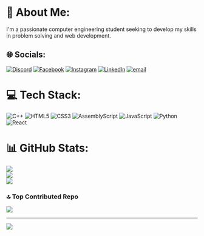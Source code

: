 # 💫 About Me:
I'm a passionate computer engineering student seeking to develop my skills in problem solving and web development.


## 🌐 Socials:
[![Discord](https://img.shields.io/badge/Discord-%237289DA.svg?logo=discord&logoColor=white)](https://discord.gg/ahmedunistudy_38973) [![Facebook](https://img.shields.io/badge/Facebook-%231877F2.svg?logo=Facebook&logoColor=white)](https://facebook.com/Ahmedharidy2004) [![Instagram](https://img.shields.io/badge/Instagram-%23E4405F.svg?logo=Instagram&logoColor=white)](https://instagram.com/ahmedharidy__) [![LinkedIn](https://img.shields.io/badge/LinkedIn-%230077B5.svg?logo=linkedin&logoColor=white)](https://linkedin.com/in/ahmedmahmoud2004) [![email](https://img.shields.io/badge/Email-D14836?logo=gmail&logoColor=white)](mailto:ahmedunistudy@gmail.com) 

# 💻 Tech Stack:
![C++](https://img.shields.io/badge/c++-%2300599C.svg?style=for-the-badge&logo=c%2B%2B&logoColor=white) ![HTML5](https://img.shields.io/badge/html5-%23E34F26.svg?style=for-the-badge&logo=html5&logoColor=white) ![CSS3](https://img.shields.io/badge/css3-%231572B6.svg?style=for-the-badge&logo=css3&logoColor=white) ![AssemblyScript](https://img.shields.io/badge/assembly%20script-%23000000.svg?style=for-the-badge&logo=assemblyscript&logoColor=white) ![JavaScript](https://img.shields.io/badge/javascript-%23323330.svg?style=for-the-badge&logo=javascript&logoColor=%23F7DF1E) ![Python](https://img.shields.io/badge/python-3670A0?style=for-the-badge&logo=python&logoColor=ffdd54) ![React](https://img.shields.io/badge/react-%2320232a.svg?style=for-the-badge&logo=react&logoColor=%2361DAFB)
# 📊 GitHub Stats:
![](https://github-readme-stats.vercel.app/api?username=ahmedharidy2004&theme=dark&hide_border=false&include_all_commits=false&count_private=false)<br/>
![](https://nirzak-streak-stats.vercel.app/?user=ahmedharidy2004&theme=dark&hide_border=false)<br/>
![](https://github-readme-stats.vercel.app/api/top-langs/?username=ahmedharidy2004&theme=dark&hide_border=false&include_all_commits=false&count_private=false&layout=compact)

### 🔝 Top Contributed Repo
![](https://github-contributor-stats.vercel.app/api?username=ahmedharidy2004&limit=5&theme=dark&combine_all_yearly_contributions=true)

---
[![](https://visitcount.itsvg.in/api?id=ahmedharidy2004&icon=0&color=0)](https://visitcount.itsvg.in)

<!-- Proudly created with GPRM ( https://gprm.itsvg.in ) -->

